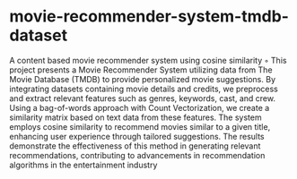 # movie-recommender-system-tmdb-dataset
A content based movie recommender system using cosine similarity
◦	This project  presents a  Movie Recommender System utilizing data from The Movie Database (TMDB) to provide personalized movie suggestions. By integrating datasets containing movie details and credits, we preprocess and extract relevant features  such  as genres,  keywords,  cast, and crew. Using a bag-of-words approach  with Count Vectorization,  we create a similarity matrix based on  text data from these  features.  The system employs cosine similarity to recommend movies similar to  a given title, enhancing user experience through tailored suggestions. The results demonstrate the effectiveness of  this method in generating relevant recommendations, contributing to advancements in recommendation algorithms in the entertainment industry

